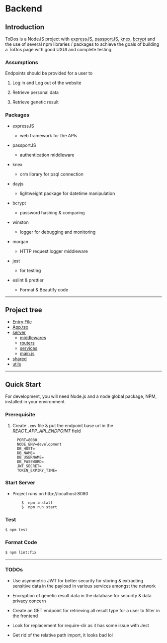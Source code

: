 # Backend

## Introduction

ToDos is a NodeJS project with [expressJS](https://expressjs.com/), [passportJS](http://www.passportjs.org/), [knex](https://knexjs.org/), [bcrypt](https://github.com/kelektiv/node.bcrypt.js) and the use of several npm libraries / packages to achieve the goals of building a ToDos page with good UXUI and complete testing

### Assumptions

Endpoints should be provided for a user to

 1. Log in and Log out of the website

 2. Retrieve personal data
 
 2. Retrieve genetic result

### Packages 
- expressJS
  - web framework for the APIs

- passportJS
  - authentication middleware

- knex
  - orm library for psql connection

- dayjs
  - lightweight package for datetime manipulation

- bcrypt
  - password hashing & comparing

- winston
  - logger for debugging and monitoring

- morgan
  - HTTP request logger middleware

- jest
  - for testing

- eslint & prettier
  - Format & Beautify code

---

## Project tree

 * [Entry File](./index.js)
 * [App.tsx](./App.js)
 * [server](./server)
    * [middlewares](./server/middlewares)
    * [routers](./server/routers)
    * [services](./server/services)
    * [main.js](./server/main.js)
  * [shared](./shared)
  * [utils](./src/utils)

---

## Quick Start

For development, you will need Node.js and a node global package, NPM, installed in your environment.

### Prerequisite

1. Create `.env` file & put the endpoint base url in the _REACT_APP_API_ENDPOINT_ field

    ```
      PORT=8080
      NODE_ENV=development
      DB_HOST=
      DB_NAME=
      DB_USERNAME=
      DB_PASSWORD=
      JWT_SECRET=
      TOKEN_EXPIRY_TIME=
    ```

### Start Server
  - Project runs on http://localhost:8080

    ```
        $  npm install
        $  npm run start
    ```

### Test

    $ npm test

### Format Code

    $ npm lint:fix
    
---

### TODOs

  - Use asymmetric JWT for better security for storing & extracting sensitive data in the payload in various services amongst the network
  
  - Encryption of genetic result data in the database for security & data privacy concern

  - Create an GET endpoint for retrieving all result type for a user to filter in the frontend

  - Look for replacement for require-dir as it has some issue with Jest

  - Get rid of the relative path import, it looks bad lol